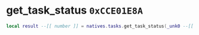 # get_task_status `0xCCE01E8A`

```lua
local result --[[ number ]] = natives.tasks.get_task_status(_unk0 --[[ number ]], _unk1 --[[ number ]])
```
